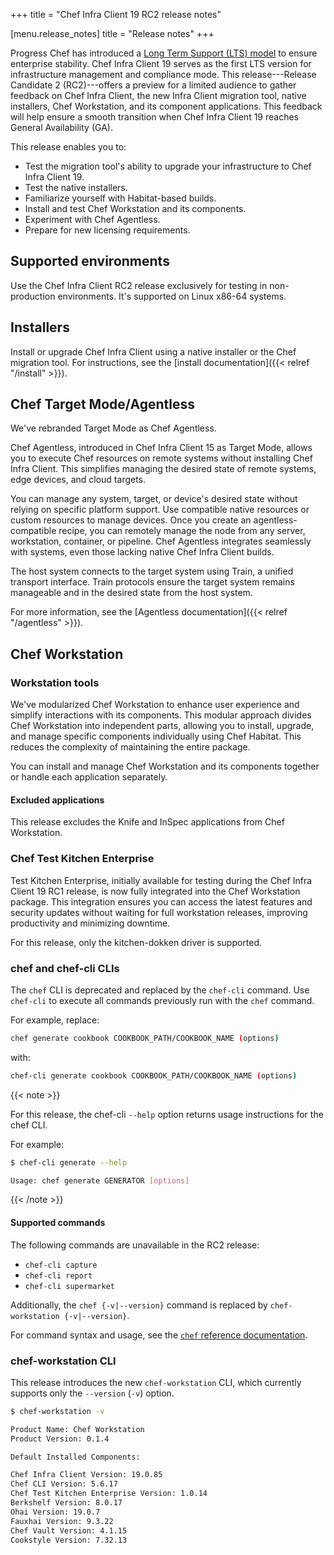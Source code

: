 +++
title = "Chef Infra Client 19 RC2 release notes"

[menu.release_notes]
title = "Release notes"
+++

Progress Chef has introduced a [Long Term Support (LTS) model](https://www.chef.io/blog/long-term-support-progress-chef-providing-stability) to ensure enterprise stability.
Chef Infra Client 19 serves as the first LTS version for infrastructure management and compliance mode.
This release---Release Candidate 2 (RC2)---offers a preview for a limited audience to gather feedback on Chef Infra Client, the new Infra Client migration tool, native installers, Chef Workstation, and its component applications.
This feedback will help ensure a smooth transition when Chef Infra Client 19 reaches General Availability (GA).

This release enables you to:

- Test the migration tool's ability to upgrade your infrastructure to Chef Infra Client 19.
- Test the native installers.
- Familiarize yourself with Habitat-based builds.
- Install and test Chef Workstation and its components.
- Experiment with Chef Agentless.
- Prepare for new licensing requirements.

## Supported environments

Use the Chef Infra Client RC2 release exclusively for testing in non-production environments. It's supported on Linux x86-64 systems.

## Installers

Install or upgrade Chef Infra Client using a native installer or the Chef migration tool. For instructions, see the [install documentation]({{< relref "/install" >}}).

## Chef Target Mode/Agentless

We've rebranded Target Mode as Chef Agentless.

Chef Agentless, introduced in Chef Infra Client 15 as Target Mode, allows you to execute Chef resources on remote systems without installing Chef Infra Client. This simplifies managing the desired state of remote systems, edge devices, and cloud targets.

You can manage any system, target, or device's desired state without relying on specific platform support. Use compatible native resources or custom resources to manage devices. Once you create an agentless-compatible recipe, you can remotely manage the node from any server, workstation, container, or pipeline. Chef Agentless integrates seamlessly with systems, even those lacking native Chef Infra Client builds.

The host system connects to the target system using Train, a unified transport interface. Train protocols ensure the target system remains manageable and in the desired state from the host system.

For more information, see the [Agentless documentation]({{< relref "/agentless" >}}).

<!--

## Chef Ruby gem server

Chef's Ruby gem server now distributes Chef's commercial and licensed Ruby gems. Access the service at <https://rubygems.chef.io/>. This release includes a few test gems for you to try.

-->

## Chef Workstation

### Workstation tools

We've modularized Chef Workstation to enhance user experience and simplify interactions with its components.
This modular approach divides Chef Workstation into independent parts, allowing you to install, upgrade, and manage specific components individually using Chef Habitat.
This reduces the complexity of maintaining the entire package.

You can install and manage Chef Workstation and its components together or handle each application separately.

#### Excluded applications

This release excludes the Knife and InSpec applications from Chef Workstation.

### Chef Test Kitchen Enterprise

Test Kitchen Enterprise, initially available for testing during the Chef Infra Client 19 RC1 release, is now fully integrated into the Chef Workstation package. This integration ensures you can access the latest features and security updates without waiting for full workstation releases, improving productivity and minimizing downtime.

For this release, only the kitchen-dokken driver is supported.

### chef and chef-cli CLIs

The `chef` CLI is deprecated and replaced by the `chef-cli` command. Use `chef-cli` to execute all commands previously run with the `chef` command.

For example, replace:

```sh
chef generate cookbook COOKBOOK_PATH/COOKBOOK_NAME (options)
```

with:

```sh
chef-cli generate cookbook COOKBOOK_PATH/COOKBOOK_NAME (options)
```

{{< note >}}

For this release, the chef-cli `--help` option returns usage instructions for the chef CLI.

For example:

```sh
$ chef-cli generate --help

Usage: chef generate GENERATOR [options]
```

{{< /note >}}

#### Supported commands

The following commands are unavailable in the RC2 release:

- `chef-cli capture`
- `chef-cli report`
- `chef-cli supermarket`

Additionally, the `chef {-v|--version}` command is replaced by `chef-workstation {-v|--version}`.

For command syntax and usage, see the [`chef` reference documentation](https://docs.chef.io/workstation/ctl_chef/).

### chef-workstation CLI

This release introduces the new `chef-workstation` CLI, which currently supports only the `--version` (`-v`) option.

```sh
$ chef-workstation -v

Product Name: Chef Workstation
Product Version: 0.1.4

Default Installed Components:

Chef Infra Client Version: 19.0.85
Chef CLI Version: 5.6.17
Chef Test Kitchen Enterprise Version: 1.0.14
Berkshelf Version: 8.0.17
Ohai Version: 19.0.7
Fauxhai Version: 9.3.22
Chef Vault Version: 4.1.15
Cookstyle Version: 7.32.13
```
